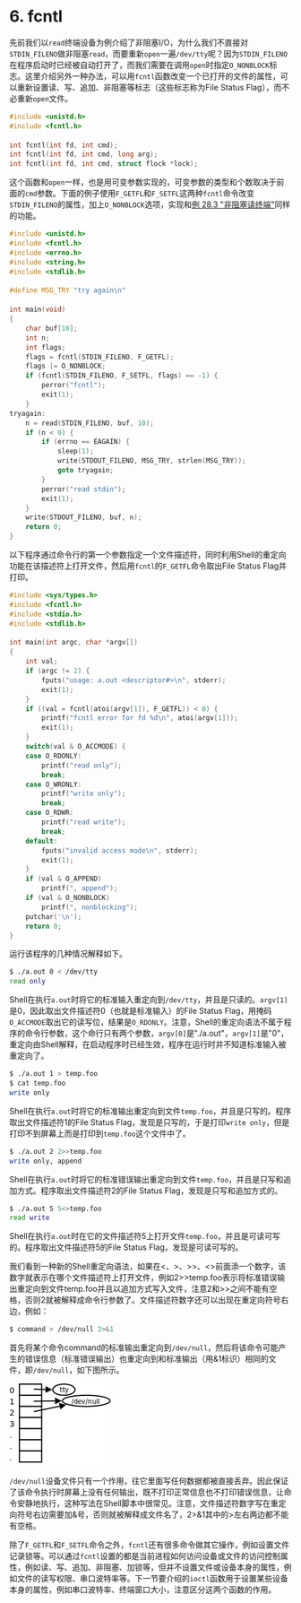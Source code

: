 # 6. fcntl

先前我们以`read`终端设备为例介绍了非阻塞I/O，为什么我们不直接对`STDIN_FILENO`做非阻塞`read`，而要重新`open`一遍`/dev/tty`呢？因为`STDIN_FILENO`在程序启动时已经被自动打开了，而我们需要在调用`open`时指定`O_NONBLOCK`标志。这里介绍另外一种办法，可以用`fcntl`函数改变一个已打开的文件的属性，可以重新设置读、写、追加、非阻塞等标志（这些标志称为File Status Flag），而不必重新`open`文件。

```c
#include <unistd.h>
#include <fcntl.h>

int fcntl(int fd, int cmd);
int fcntl(int fd, int cmd, long arg);
int fcntl(int fd, int cmd, struct flock *lock);
```

这个函数和`open`一样，也是用可变参数实现的，可变参数的类型和个数取决于前面的`cmd`参数。下面的例子使用`F_GETFL`和`F_SETFL`这两种`fcntl`命令改变`STDIN_FILENO`的属性，加上`O_NONBLOCK`选项，实现和[例 28.3 "非阻塞读终端"](#例-283-非阻塞读终端)同样的功能。

```c
#include <unistd.h>
#include <fcntl.h>
#include <errno.h>
#include <string.h>
#include <stdlib.h>

#define MSG_TRY "try again\n"

int main(void)
{
    char buf[10];
    int n;
    int flags;
    flags = fcntl(STDIN_FILENO, F_GETFL);
    flags |= O_NONBLOCK;
    if (fcntl(STDIN_FILENO, F_SETFL, flags) == -1) {
        perror("fcntl");
        exit(1);
    }
tryagain:
    n = read(STDIN_FILENO, buf, 10);
    if (n < 0) {
        if (errno == EAGAIN) {
            sleep(1);
            write(STDOUT_FILENO, MSG_TRY, strlen(MSG_TRY));
            goto tryagain;
        }
        perror("read stdin");
        exit(1);
    }
    write(STDOUT_FILENO, buf, n);
    return 0;
}
```

以下程序通过命令行的第一个参数指定一个文件描述符，同时利用Shell的重定向功能在该描述符上打开文件，然后用`fcntl`的`F_GETFL`命令取出File Status Flag并打印。

```c
#include <sys/types.h>
#include <fcntl.h>
#include <stdio.h>
#include <stdlib.h>

int main(int argc, char *argv[])
{
    int val;
    if (argc != 2) {
        fputs("usage: a.out <descriptor#>\n", stderr);
        exit(1);
    }
    if ((val = fcntl(atoi(argv[1]), F_GETFL)) < 0) {
        printf("fcntl error for fd %d\n", atoi(argv[1]));
        exit(1);
    }
    switch(val & O_ACCMODE) {
    case O_RDONLY:
        printf("read only");
        break;
    case O_WRONLY:
        printf("write only");
        break;
    case O_RDWR:            
        printf("read write");
        break;
    default:
        fputs("invalid access mode\n", stderr);
        exit(1);
    }
    if (val & O_APPEND)  
        printf(", append");
    if (val & O_NONBLOCK)           
        printf(", nonblocking");
    putchar('\n');
    return 0;
}
```

运行该程序的几种情况解释如下。

```bash
$ ./a.out 0 < /dev/tty
read only
```

Shell在执行`a.out`时将它的标准输入重定向到`/dev/tty`，并且是只读的。`argv[1]`是0，因此取出文件描述符0（也就是标准输入）的File Status Flag，用掩码`O_ACCMODE`取出它的读写位，结果是`O_RDONLY`。注意，Shell的重定向语法不属于程序的命令行参数，这个命行只有两个参数，`argv[0]`是"./a.out"，`argv[1]`是"0"，重定向由Shell解释，在启动程序时已经生效，程序在运行时并不知道标准输入被重定向了。

```bash
$ ./a.out 1 > temp.foo
$ cat temp.foo
write only
```

Shell在执行`a.out`时将它的标准输出重定向到文件`temp.foo`，并且是只写的。程序取出文件描述符1的File Status Flag，发现是只写的，于是打印`write only`，但是打印不到屏幕上而是打印到`temp.foo`这个文件中了。

```bash
$ ./a.out 2 2>>temp.foo
write only, append
```

Shell在执行`a.out`时将它的标准错误输出重定向到文件`temp.foo`，并且是只写和追加方式。程序取出文件描述符2的File Status Flag，发现是只写和追加方式的。

```bash
$ ./a.out 5 5<>temp.foo
read write
```

Shell在执行`a.out`时在它的文件描述符5上打开文件`temp.foo`，并且是可读可写的。程序取出文件描述符5的File Status Flag，发现是可读可写的。

我们看到一种新的Shell重定向语法，如果在<、>、>>、<>前面添一个数字，该数字就表示在哪个文件描述符上打开文件，例如2>>temp.foo表示将标准错误输出重定向到文件temp.foo并且以追加方式写入文件，注意2和>>之间不能有空格，否则2就被解释成命令行参数了。文件描述符数字还可以出现在重定向符号右边，例如：

```bash
$ command > /dev/null 2>&1
```

首先将某个命令command的标准输出重定向到`/dev/null`，然后将该命令可能产生的错误信息（标准错误输出）也重定向到和标准输出（用&1标识）相同的文件，即`/dev/null`，如下图所示。

![重定向之后的文件描述符表](../images/io.fdredirect.png)

`/dev/null`设备文件只有一个作用，往它里面写任何数据都被直接丢弃。因此保证了该命令执行时屏幕上没有任何输出，既不打印正常信息也不打印错误信息，让命令安静地执行，这种写法在Shell脚本中很常见。注意，文件描述符数字写在重定向符号右边需要加&号，否则就被解释成文件名了，2>&1其中的>左右两边都不能有空格。

除了`F_GETFL`和`F_SETFL`命令之外，`fcntl`还有很多命令做其它操作，例如设置文件记录锁等。可以通过`fcntl`设置的都是当前进程如何访问设备或文件的访问控制属性，例如读、写、追加、非阻塞、加锁等，但并不设置文件或设备本身的属性，例如文件的读写权限、串口波特率等。下一节要介绍的`ioctl`函数用于设置某些设备本身的属性，例如串口波特率、终端窗口大小，注意区分这两个函数的作用。 